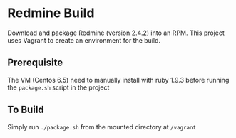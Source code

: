 # Redmine Build
Download and package Redmine (version 2.4.2) into an RPM. This project uses Vagrant
to create an environment for the build.

## Prerequisite
The VM (Centos 6.5) need to manually install with ruby 1.9.3 before running the `package.sh` script in the project

## To Build
Simply run `./package.sh` from the mounted directory at `/vagrant`

